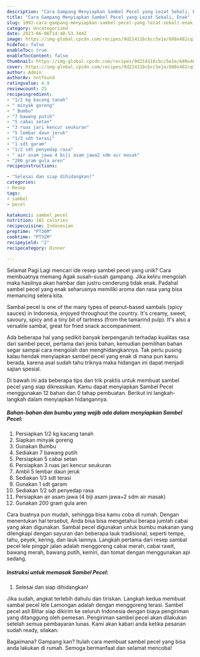 ```yaml
---
description: "Cara Gampang Menyiapkan Sambel Pecel yang Lezat Sekali, Enak"
title: "Cara Gampang Menyiapkan Sambel Pecel yang Lezat Sekali, Enak"
slug: 1092-cara-gampang-menyiapkan-sambel-pecel-yang-lezat-sekali-enak
category: Uncategorized
date: 2023-06-06T14:48:53.344Z
image: https://img-global.cpcdn.com/recipes/9d214116cbcc5e1e/680x482cq70/sambel-pecel-foto-resep-utama.jpg
hideToc: false
enableToc: true
enableTocContent: false
thumbnail: https://img-global.cpcdn.com/recipes/9d214116cbcc5e1e/680x482cq70/sambel-pecel-foto-resep-utama.jpg
cover: https://img-global.cpcdn.com/recipes/9d214116cbcc5e1e/680x482cq70/sambel-pecel-foto-resep-utama.jpg
author: Admin
authorAv: notfound
ratingvalue: 4.9
reviewcount: 25
recipeingredient:
- "1/2 kg kacang tanah"
- " minyak goreng"
- " Bumbu"
- "7 bawang putih"
- "5 cabai setan"
- "3 ruas jari kencur seukuran"
- "5 lembar daun jeruk"
- "1/3 sdt terasi"
- "1 sdt garam"
- "1/2 sdt penyedap rasa"
- " air asam jawa 4 biji asam jawa2 sdm air masak"
- "200 gram gula aren"
recipeinstructions:

- "Selesai dan siap dihidangkan!"
categories:
- Resep
tags:
- sambel
- pecel

katakunci: sambel pecel 
nutrition: 181 calories
recipecuisine: Indonesian
preptime: "PT36M"
cooktime: "PT32M"
recipeyield: "2"
recipecategory: Dinner

---
```



Selamat Pagi Lagi mencari ide resep sambel pecel yang unik? Cara membuatnya memang Agak susah-susah gampang. Jika keliru mengolah maka hasilnya akan hambar dan justru cenderung tidak enak. Padahal sambel pecel yang enak seharusnya memiliki aroma dan rasa yang bisa memancing selera kita.


Sambal pecel is one of the many types of peanut-based sambals (spicy sauces) in Indonesia, enjoyed throughout the country. It&#39;s creamy, sweet, savoury, spicy and a tiny bit of tartness (from the tamarind pulp). It&#39;s also a versatile sambal, great for fried snack accompaniment.

Ada beberapa hal yang sedikit banyak berpengaruh terhadap kualitas rasa dari sambel pecel, pertama dari jenis bahan, kemudian pemilihan bahan segar sampai cara mengolah dan menghidangkannya. Tak perlu pusing kalau hendak menyiapkan sambel pecel yang enak di mana pun kamu berada, karena asal sudah tahu triknya maka hidangan ini dapat menjadi sajian spesial.


Di bawah ini ada beberapa tips dan trik praktis untuk membuat sambel pecel yang siap dikreasikan. Kamu dapat menyiapkan Sambel Pecel menggunakan 12 bahan dan 0 tahap pembuatan. Berikut ini langkah-langkah dalam menyiapkan hidangannya.

<!--inarticleads1-->

##### Bahan-bahan dan bumbu yang wajib ada dalam menyiapkan Sambel Pecel:

1. Persiapkan 1/2 kg kacang tanah
1. Siapkan  minyak goreng
1. Gunakan  Bumbu
1. Sediakan 7 bawang putih
1. Persiapkan 5 cabai setan
1. Persiapkan 3 ruas jari kencur seukuran
1. Ambil 5 lembar daun jeruk
1. Sediakan 1/3 sdt terasi
1. Gunakan 1 sdt garam
1. Sediakan 1/2 sdt penyedap rasa
1. Persiapkan  air asam jawa (4 biji asam jawa+2 sdm air masak)
1. Gunakan 200 gram gula aren


Cara buatnya pun mudah, sehingga bisa kamu coba di rumah. Dengan menentukan hal tersebut, Anda bisa bisa mengetahui berapa jumlah cabai yang akan digunakan. Sambal pecel digunakan untuk bumbu makanan yang dilengkapi dengan sayuran dan beberapa lauk tradisional, seperti tempe, tahu, peyek, kering, dan lauk lainnya. Langkah pertama dari resep sambal pecel lele pinggir jalan adalah menggoreng cabai merah, cabai rawit, bawang merah, bawang putih, kemiri, dan tomat dengan menggunakan api sedang. 

<!--inarticleads2-->

##### Instruksi untuk memasak Sambel Pecel:


1. Selesai dan siap dihidangkan!

Jika sudah, angkat terlebih dahulu dan tiriskan. Langkah kedua membuat sambal pecel lele Lamongan adalah dengan menggoreng terasi. Sambel pecel asli Blitar siap dikirim ke seluruh Indonesia dengan biaya pengiriman yang ditanggung oleh pemesan. Pengiriman sambel pecel akan dilakukan setelah semua pembayaran lunas. Kami akan kabari anda ketika pesanan sudah ready, silakan. 

Bagaimana? Gampang kan? Itulah cara membuat sambel pecel yang bisa anda lakukan di rumah. Semoga bermanfaat dan selamat mencoba!
